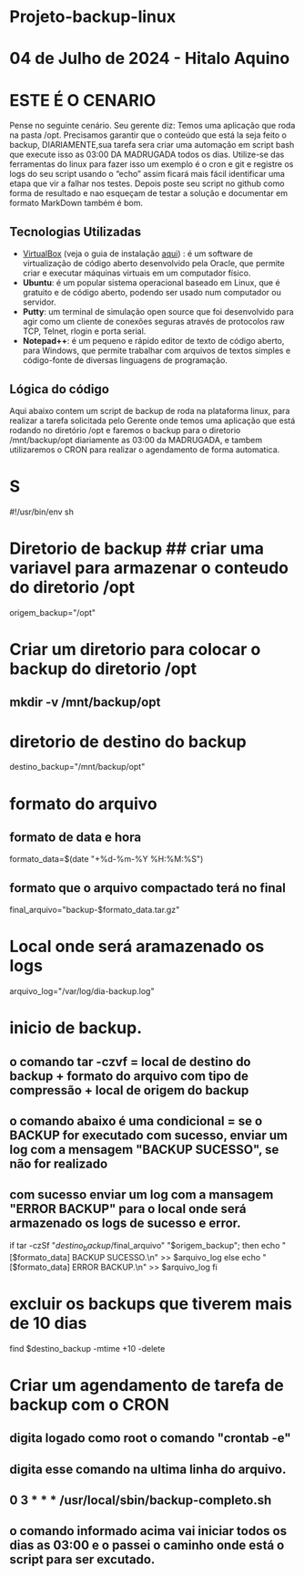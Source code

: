 # Projeto-backup-linux
# 04 de Julho de 2024 - Hitalo Aquino
# ESTE É O CENARIO

Pense no seguinte cenário.
Seu gerente diz: Temos uma aplicação que roda na pasta /opt.
Precisamos garantir que o conteúdo que está la seja feito o backup, DIARIAMENTE,sua tarefa sera criar uma automação em script bash que execute isso as 03:00 DA MADRUGADA todos os dias.
Utilize-se das ferramentas do linux para fazer isso um exemplo é o cron e git e registre os logs do seu script usando o “echo” assim ficará mais fácil identificar uma etapa que vir a falhar nos testes.
Depois poste seu script no github como forma de resultado e nao esqueçam de testar a solução e documentar em formato MarkDown também é bom.

## Tecnologias Utilizadas

- [VirtualBox](https://www.virtualbox.org/) (veja o guia de instalação [aqui](https://www.virtualbox.org/wiki/Downloads)) : é um software de virtualização de código aberto desenvolvido pela Oracle, que permite criar e executar máquinas virtuais em um computador físico.
- **Ubuntu**: é um popular sistema operacional baseado em Linux, que é gratuito e de código aberto, podendo ser usado num computador ou servidor.
- **Putty**: um terminal de simulação open source que foi desenvolvido para agir como um cliente de conexões seguras através de protocolos raw TCP, Telnet, rlogin e porta serial. 
- **Notepad++**: é um pequeno e rápido editor de texto de código aberto, para Windows, que permite trabalhar com arquivos de textos simples e código-fonte de diversas linguagens de programação.

## Lógica do código

Aqui abaixo contem um script de backup de roda na plataforma linux, para realizar a tarefa solicitada pelo Gerente onde temos uma aplicação que 
está rodando no diretório /opt e faremos o backup para o diretorio /mnt/backup/opt diariamente as 03:00 da MADRUGADA, 
e tambem utilizaremos o CRON para realizar o agendamento de forma automatica.

# S


#!/usr/bin/env sh

# Diretorio de backup ## criar uma variavel para armazenar o conteudo do diretorio /opt
origem_backup="/opt"

# Criar um diretorio para colocar o backup do diretorio /opt
## mkdir -v /mnt/backup/opt

# diretorio de destino do backup
destino_backup="/mnt/backup/opt"

# formato do arquivo
## formato de data e hora
formato_data=$(date "+%d-%m-%Y %H:%M:%S")

## formato que o arquivo compactado terá no final
final_arquivo="backup-$formato_data.tar.gz"

# Local onde será aramazenado os logs
arquivo_log="/var/log/dia-backup.log"

# inicio de backup.
## o comando tar -czvf = local de destino do backup + formato do arquivo com tipo de compressão + local de origem do backup
## o comando abaixo é uma condicional = se o BACKUP for executado com sucesso, enviar um log com a mensagem "BACKUP SUCESSO", se não for realizado
## com sucesso enviar um log com a mansagem "ERROR BACKUP" para o local onde será armazenado os logs de sucesso e error.
if tar -czSf "$destino_backup/$final_arquivo" "$origem_backup"; then
   echo "[$formato_data] BACKUP SUCESSO.\n" >> $arquivo_log
else
   echo "[$formato_data] ERROR BACKUP.\n" >> $arquivo_log
fi

# excluir os backups que tiverem mais de 10 dias
find $destino_backup -mtime +10 -delete

# Criar um agendamento de tarefa de backup com o CRON
## digita logado como root o comando "crontab -e"
## digita esse comando na ultima linha do arquivo.
## 0 3 * * * /usr/local/sbin/backup-completo.sh
## o comando informado acima vai iniciar todos os dias as 03:00 e o passei o caminho onde está o script para ser excutado.






